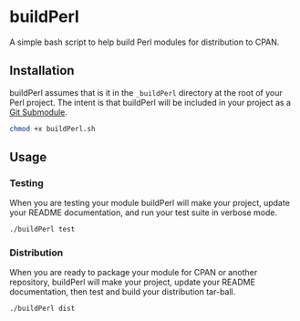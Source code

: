 # buildPerl

A simple bash script to help build Perl modules for distribution to CPAN.

## Installation

buildPerl assumes that is it in the `_buildPerl` directory at the root of your Perl project.  The intent is that buildPerl will be included in your project as a [Git Submodule](https://github.com/blog/2104-working-with-submodules).

```bash
chmod +x buildPerl.sh
```

## Usage

### Testing

When you are testing your module buildPerl will make your project, update your README documentation, and run your test suite in verbose mode.

```bash
./buildPerl test
```

### Distribution

When you are ready to package your module for CPAN or another repository, buildPerl will make your project, update your README documentation, then test and build your distribution tar-ball.

```bash
./buildPerl dist
```